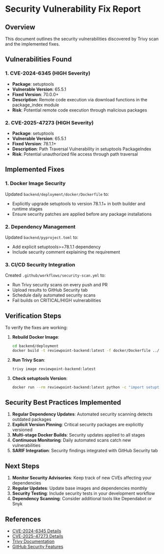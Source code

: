 # Security Vulnerability Fix Report

## Overview
This document outlines the security vulnerabilities discovered by Trivy scan and the implemented fixes.

## Vulnerabilities Found

### 1. CVE-2024-6345 (HIGH Severity)
- **Package**: setuptools
- **Vulnerable Version**: 65.5.1
- **Fixed Version**: 70.0.0+
- **Description**: Remote code execution via download functions in the package_index module
- **Risk**: Potential remote code execution through malicious packages

### 2. CVE-2025-47273 (HIGH Severity)
- **Package**: setuptools  
- **Vulnerable Version**: 65.5.1
- **Fixed Version**: 78.1.1+
- **Description**: Path Traversal Vulnerability in setuptools PackageIndex
- **Risk**: Potential unauthorized file access through path traversal

## Implemented Fixes

### 1. Docker Image Security
Updated `backend/deployment/docker/Dockerfile` to:
- Explicitly upgrade setuptools to version 78.1.1+ in both builder and runtime stages
- Ensure security patches are applied before any package installations

### 2. Dependency Management
Updated `backend/pyproject.toml` to:
- Add explicit setuptools>=78.1.1 dependency
- Include security comment explaining the requirement

### 3. CI/CD Security Integration
Created `.github/workflows/security-scan.yml` to:
- Run Trivy security scans on every push and PR
- Upload results to GitHub Security tab
- Schedule daily automated security scans
- Fail builds on CRITICAL/HIGH vulnerabilities

## Verification Steps

To verify the fixes are working:

1. **Rebuild Docker Image**:
   ```bash
   cd backend/deployment
   docker build -t reviewpoint-backend:latest -f docker/Dockerfile ../..
   ```

2. **Run Trivy Scan**:
   ```bash
   trivy image reviewpoint-backend:latest
   ```

3. **Check setuptools Version**:
   ```bash
   docker run --rm reviewpoint-backend:latest python -c "import setuptools; print(setuptools.__version__)"
   ```

## Security Best Practices Implemented

1. **Regular Dependency Updates**: Automated security scanning detects outdated packages
2. **Explicit Version Pinning**: Critical security packages are explicitly versioned
3. **Multi-stage Docker Builds**: Security updates applied to all stages
4. **Continuous Monitoring**: Daily automated scans catch new vulnerabilities
5. **SARIF Integration**: Security findings integrated with GitHub Security tab

## Next Steps

1. **Monitor Security Advisories**: Keep track of new CVEs affecting your dependencies
2. **Regular Updates**: Update base images and dependencies monthly
3. **Security Testing**: Include security tests in your development workflow
4. **Dependency Scanning**: Consider additional tools like Dependabot or Snyk

## References

- [CVE-2024-6345 Details](https://avd.aquasec.com/nvd/cve-2024-6345)
- [CVE-2025-47273 Details](https://avd.aquasec.com/nvd/cve-2025-47273)
- [Trivy Documentation](https://trivy.dev/)
- [GitHub Security Features](https://docs.github.com/en/code-security)
